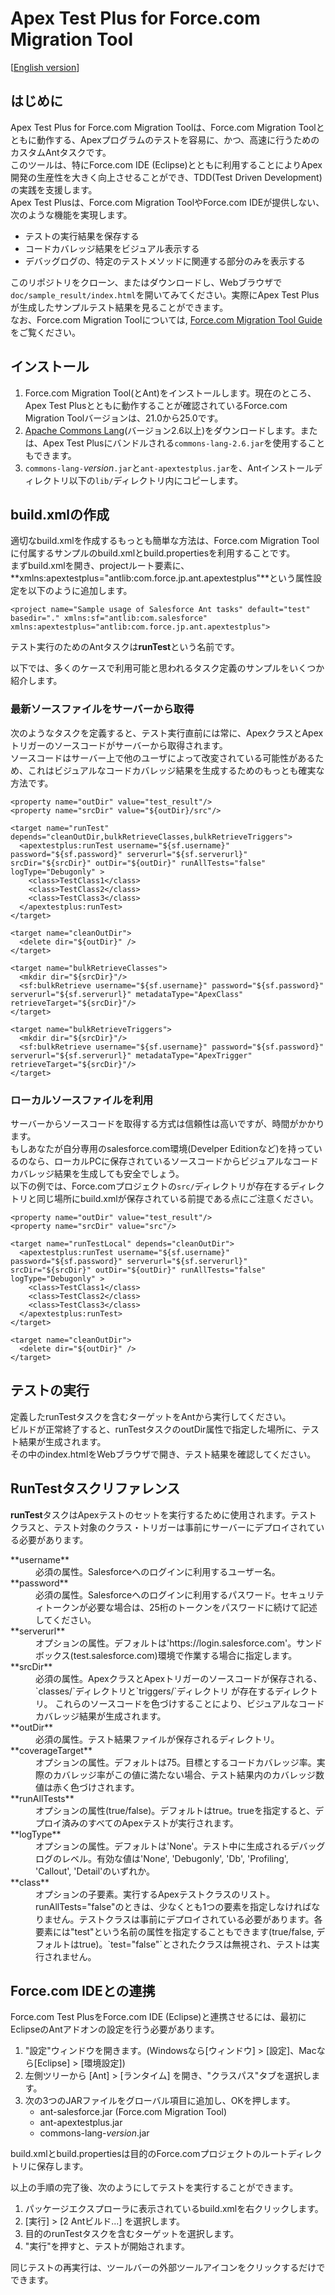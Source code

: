 Apex Test Plus for Force.com Migration Tool
===========================================
\[[English version](/DeveloperForceJapan/ApexTestPlus/blob/master/README.md)\]

はじめに
--------
Apex Test Plus for Force.com Migration Toolは、Force.com Migration Toolとともに動作する、Apexプログラムのテストを容易に、かつ、高速に行うためのカスタムAntタスクです。  
このツールは、特にForce.com IDE (Eclipse)とともに利用することによりApex開発の生産性を大きく向上させることができ、TDD(Test Driven Development)の実践を支援します。  
Apex Test Plusは、Force.com Migration ToolやForce.com IDEが提供しない、次のような機能を実現します。

* テストの実行結果を保存する
* コードカバレッジ結果をビジュアル表示する
* デバッグログの、特定のテストメソッドに関連する部分のみを表示する

このリポジトリをクローン、またはダウンロードし、Webブラウザで`doc/sample_result/index.html`を開いてみてください。実際にApex Test Plusが生成したサンプルテスト結果を見ることができます。  
なお、Force.com Migration Toolについては, [Force.com Migration Tool Guide](http://www.salesforce.com/us/developer/docs/daas/index.htm)をご覧ください。


インストール
------------

1. Force.com Migration Tool(とAnt)をインストールします。現在のところ、Apex Test Plusとともに動作することが確認されているForce.com Migration Toolバージョンは、21.0から25.0です。
1. [Apache Commons Lang](http://commons.apache.org/lang/download_lang.cgi)(バージョン2.6以上)をダウンロードします。または、Apex Test Plusにバンドルされる`commons-lang-2.6.jar`を使用することもできます。
1. `commons-lang-`*version*`.jar`と`ant-apextestplus.jar`を、Antインストールディレクトリ以下の`lib/`ディレクトリ内にコピーします。


build.xmlの作成
---------------
適切なbuild.xmlを作成するもっとも簡単な方法は、Force.com Migration Toolに付属するサンプルのbuild.xmlとbuild.propertiesを利用することです。  
まずbuild.xmlを開き、projectルート要素に、**xmlns:apextestplus="antlib:com.force.jp.ant.apextestplus"**という属性設定を以下のように追加します。

    <project name="Sample usage of Salesforce Ant tasks" default="test" basedir="." xmlns:sf="antlib:com.salesforce" xmlns:apextestplus="antlib:com.force.jp.ant.apextestplus">

テスト実行のためのAntタスクは**runTest**という名前です。

以下では、多くのケースで利用可能と思われるタスク定義のサンプルをいくつか紹介します。

### 最新ソースファイルをサーバーから取得
次のようなタスクを定義すると、テスト実行直前には常に、ApexクラスとApexトリガーのソースコードがサーバーから取得されます。  
ソースコードはサーバー上で他のユーザによって改変されている可能性があるため、これはビジュアルなコードカバレッジ結果を生成するためのもっとも確実な方法です。

    <property name="outDir" value="test_result"/>
    <property name="srcDir" value="${outDir}/src"/>

    <target name="runTest" depends="cleanOutDir,bulkRetrieveClasses,bulkRetrieveTriggers">
      <apextestplus:runTest username="${sf.username}" password="${sf.password}" serverurl="${sf.serverurl}" srcDir="${srcDir}" outDir="${outDir}" runAllTests="false" logType="Debugonly" >
        <class>TestClass1</class>
        <class>TestClass2</class>
        <class>TestClass3</class>
      </apextestplus:runTest>
    </target>

    <target name="cleanOutDir">
      <delete dir="${outDir}" />
    </target>

    <target name="bulkRetrieveClasses">
      <mkdir dir="${srcDir}"/>
      <sf:bulkRetrieve username="${sf.username}" password="${sf.password}" serverurl="${sf.serverurl}" metadataType="ApexClass" retrieveTarget="${srcDir}"/>
    </target>

    <target name="bulkRetrieveTriggers">
      <mkdir dir="${srcDir}"/>
      <sf:bulkRetrieve username="${sf.username}" password="${sf.password}" serverurl="${sf.serverurl}" metadataType="ApexTrigger" retrieveTarget="${srcDir}"/>
    </target>

### ローカルソースファイルを利用
サーバーからソースコードを取得する方式は信頼性は高いですが、時間がかかります。  
もしあなたが自分専用のsalesforce.com環境(Develper Editionなど)を持っているのなら、ローカルPCに保存されているソースコードからビジュアルなコードカバレッジ結果を生成しても安全でしょう。  
以下の例では、Force.comプロジェクトの`src/`ディレクトリが存在するディレクトリと同じ場所にbuild.xmlが保存されている前提である点にご注意ください。

    <property name="outDir" value="test_result"/>
    <property name="srcDir" value="src"/>

    <target name="runTestLocal" depends="cleanOutDir">
      <apextestplus:runTest username="${sf.username}" password="${sf.password}" serverurl="${sf.serverurl}" srcDir="${srcDir}" outDir="${outDir}" runAllTests="false" logType="Debugonly" >
        <class>TestClass1</class>
        <class>TestClass2</class>
        <class>TestClass3</class>
      </apextestplus:runTest>
    </target>

    <target name="cleanOutDir">
      <delete dir="${outDir}" />
    </target>


テストの実行
------------
定義したrunTestタスクを含むターゲットをAntから実行してください。  
ビルドが正常終了すると、runTestタスクのoutDir属性で指定した場所に、テスト結果が生成されます。  
その中のindex.htmlをWebブラウザで開き、テスト結果を確認してください。


RunTestタスクリファレンス
-------------------------
**runTest**タスクはApexテストのセットを実行するために使用されます。テストクラスと、テスト対象のクラス・トリガーは事前にサーバーにデプロイされている必要があります。

<dl>
<dt>**username**</dt>

<dd>必須の属性。Salesforceへのログインに利用するユーザー名。</dd>

<dt>**password**</dt>

<dd>必須の属性。Salesforceへのログインに利用するパスワード。セキュリティトークンが必要な場合は、25桁のトークンをパスワードに続けて記述してください。</dd>

<dt>**serverurl**</dt>

<dd>オプションの属性。デフォルトは'https://login.salesforce.com'。サンドボックス(test.salesforce.com)環境で作業する場合に指定します。</dd>

<dt>**srcDir**</dt>

<dd>必須の属性。ApexクラスとApexトリガーのソースコードが保存される、`classes/`ディレクトリと`triggers/`ディレクトリ が存在するディレクトリ。
これらのソースコードを色づけすることにより、ビジュアルなコードカバレッジ結果が生成されます。
</dd>

<dt>**outDir**</dt>

<dd>必須の属性。テスト結果ファイルが保存されるディレクトリ。</dd>

<dt>**coverageTarget**</dt>

<dd>オプションの属性。デフォルトは75。目標とするコードカバレッジ率。実際のカバレッジ率がこの値に満たない場合、テスト結果内のカバレッジ数値は赤く色づけされます。</dd>

<dt>**runAllTests**</dt>

<dd>オプションの属性(true/false)。デフォルトはtrue。trueを指定すると、デプロイ済みのすべてのApexテストが実行されます。 </dd>

<dt>**logType**</dt>
<dd>オプションの属性。デフォルトは'None'。テスト中に生成されるデバッグログのレベル。有効な値は'None', 'Debugonly', 'Db', 'Profiling', 'Callout', 'Detail'のいずれか。</dd>

<dt>**class**</dt>

<dd>オプションの子要素。実行するApexテストクラスのリスト。runAllTests="false"のときは、少なくとも1つの要素を指定しなければなりません。テストクラスは事前にデプロイされている必要があります。各要素には"test"という名前の属性を指定することもできます(true/false, デフォルトはtrue)。`test="false"`とされたクラスは無視され、テストは実行されません。</dd>


Force.com IDEとの連携
---------------------
Force.com Test PlusをForce.com IDE (Eclipse)と連携させるには、最初にEclipseのAntアドオンの設定を行う必要があります。

1. "設定"ウィンドウを開きます。(Windowsなら[ウィンドウ] > [設定]、Macなら[Eclipse] > [環境設定])
1. 左側ツリーから [Ant] > [ランタイム] を開き、"クラスパス"タブを選択します。
1. 次の3つのJARファイルをグローバル項目に追加し、OKを押します。
    * ant-salesforce.jar (Force.com Migration Tool)
    * ant-apextestplus.jar
    * commons-lang-<em>version</em>.jar

build.xmlとbuild.propertiesは目的のForce.comプロジェクトのルートディレクトリに保存します。

以上の手順の完了後、次のようにしてテストを実行することができます。

1. パッケージエクスプローラに表示されているbuild.xmlを右クリックします。
1. [実行] > [2 Antビルド...] を選択します。
1. 目的のrunTestタスクを含むターゲットを選択します。
1. "実行"を押すと、テストが開始されます。

同じテストの再実行は、ツールバーの外部ツールアイコンをクリックするだけでできます。
